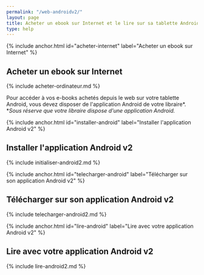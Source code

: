```yaml
---
permalink: "/web-androidv2/"
layout: page
title: Acheter un ebook sur Internet et le lire sur sa tablette Android (app v2)
type: help
---
```


{% include anchor.html id="acheter-internet" label="Acheter un ebook sur Internet" %}

## Acheter un ebook sur Internet

{% include acheter-ordinateur.md %}

Pour accéder à vos e-books achetés depuis le web sur votre tablette Android, vous devez disposer de l'application Android de votre libraire*.  
**Sous réserve que votre libraire dispose d'une application Android.*

{% include anchor.html id="installer-android" label="Installer l'application Android v2" %}

## Installer l'application Android v2

{% include initialiser-android2.md %}

{% include anchor.html id="telecharger-android" label="Télécharger sur son application Android v2" %}

## Télécharger sur son application Android v2

{% include telecharger-android2.md %}

{% include anchor.html id="lire-android" label="Lire avec votre application Android v2" %}

## Lire avec votre application Android v2

{% include lire-android2.md %}
